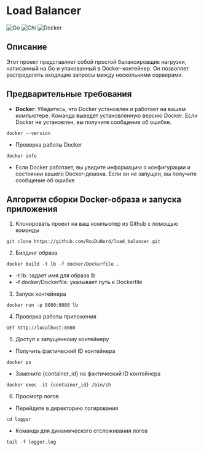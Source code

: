 # Load Balancer

![Go](https://img.shields.io/badge/go-%2300ADD8.svg?style=for-the-badge&logo=go&logoColor=white)
![Chi](https://img.shields.io/badge/chi-%23000000.svg?style=for-the-badge&logo=&logoColor=white)
![Docker](https://img.shields.io/badge/docker-%230db7ed.svg?style=for-the-badge&logo=docker&logoColor=white)

## Описание
Этот проект представляет собой простой балансировщик нагрузки, написанный на Go и упакованный в Docker-контейнер. Он позволяет распределять входящие запросы между несколькими серверами.

## Предварительные требования
- **Docker**: Убедитесь, что Docker установлен и работает на вашем компьютере. Команда выведет установленную версию Docker. Если Docker не установлен, вы получите сообщение об ошибке.
```
docker --version
```
- Проверка работы Docker
```
docker info
```
- Если Docker работает, вы увидите информацию о конфигурации и состоянии вашего Docker-демона. Если он не запущен, вы получите сообщение об ошибке


## Алгоритм сборки Docker-образа и запуска приложения

1) Клонировать проект на ваш компьютер из Github с помощью команды
```
git clone https://github.com/RoiDuNord/load_balancer.git
```

2) Билдинг образа
```
docker build -t lb -f docker/Dockerfile .
```
- -t lb: задает имя для образа lb
- -f docker/Dockerfile: указывает путь к Dockerfile

3) Запуск контейнера
```
docker run -p 8080:8080 lb
```

4) Проверка работы приложения 
```
GET http://localhost:8080
```

5) Доступ к запущенному контейнеру
- Получить фактический ID контейнера
```
docker ps
```
- Замените {container_id} на фактический ID контейнера
```
docker exec -it {container_id} /bin/sh
```

6) Просмотр логов
- Перейдите в директорию логирования
```
cd logger
```

- Команда для динамического отслеживания логов
```
tail -f logger.log
```
